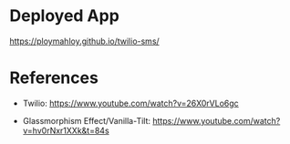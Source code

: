 # Deployed App #

https://ploymahloy.github.io/twilio-sms/

# References #

* Twilio: https://www.youtube.com/watch?v=26X0rVLo6gc

* Glassmorphism Effect/Vanilla-Tilt: https://www.youtube.com/watch?v=hv0rNxr1XXk&t=84s

